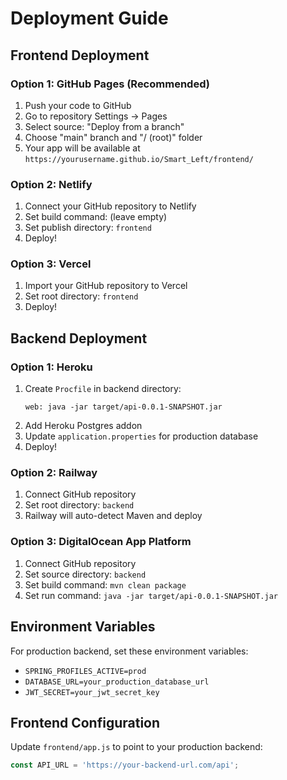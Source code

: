 # Deployment Guide

## Frontend Deployment

### Option 1: GitHub Pages (Recommended)
1. Push your code to GitHub
2. Go to repository Settings → Pages
3. Select source: "Deploy from a branch"
4. Choose "main" branch and "/ (root)" folder
5. Your app will be available at `https://yourusername.github.io/Smart_Left/frontend/`

### Option 2: Netlify
1. Connect your GitHub repository to Netlify
2. Set build command: (leave empty)
3. Set publish directory: `frontend`
4. Deploy!

### Option 3: Vercel
1. Import your GitHub repository to Vercel
2. Set root directory: `frontend`
3. Deploy!

## Backend Deployment

### Option 1: Heroku
1. Create `Procfile` in backend directory:
   ```
   web: java -jar target/api-0.0.1-SNAPSHOT.jar
   ```
2. Add Heroku Postgres addon
3. Update `application.properties` for production database
4. Deploy!

### Option 2: Railway
1. Connect GitHub repository
2. Set root directory: `backend`
3. Railway will auto-detect Maven and deploy

### Option 3: DigitalOcean App Platform
1. Connect GitHub repository
2. Set source directory: `backend`
3. Set build command: `mvn clean package`
4. Set run command: `java -jar target/api-0.0.1-SNAPSHOT.jar`

## Environment Variables

For production backend, set these environment variables:
- `SPRING_PROFILES_ACTIVE=prod`
- `DATABASE_URL=your_production_database_url`
- `JWT_SECRET=your_jwt_secret_key`

## Frontend Configuration

Update `frontend/app.js` to point to your production backend:
```javascript
const API_URL = 'https://your-backend-url.com/api';
```
